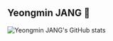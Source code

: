## Yeongmin JANG 👋

![Yeongmin JANG's GitHub stats](https://github-readme-stats.vercel.app/api?username=YeongminJANG&show_icons=true&theme=radical)


<!--
**black4305/black4305** is a ✨ _special_ ✨ repository because its `README.md` (this file) appears on your GitHub profile.

Here are some ideas to get you started:

- 🔭 I’m currently working on ...
- 🌱 I’m currently learning ...
- 👯 I’m looking to collaborate on ...
- 🤔 I’m looking for help with ...
- 💬 Ask me about ...
- 📫 How to reach me: ...
- 😄 Pronouns: ...
- ⚡ Fun fact: ...
-->
